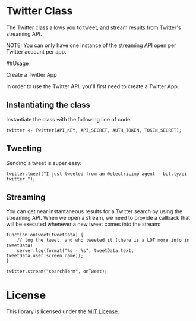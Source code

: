 # Twitter Class

The Twitter class allows you to tweet, and stream results from Twitter's streaming API.

NOTE: You can only have one instance of the streaming API open per Twitter account per app.

##Usage

Create a Twitter App

In order to use the Twitter API, you'll first need to create a Twitter App.

## Instantiating the class

Instantiate the class with the following line of code:

```
twitter <- Twitter(API_KEY, API_SECRET, AUTH_TOKEN, TOKEN_SECRET);
```

## Tweeting

Sending a tweet is super easy:

```
twitter.tweet("I just tweeted from an @electricimp agent - bit.ly/ei-twitter.");
```

## Streaming

You can get near instantaneous results for a Twitter search by using the streaming API. When we open a stream, we need to provide a callback that will be executed whenever a new tweet comes into the stream:

```
function onTweet(tweetData) {
    // log the tweet, and who tweeted it (there is a LOT more info in tweetData)
    server.log(format("%s - %s", tweetData.text, tweetData.user.screen_name));
}

twitter.stream("searchTerm", onTweet);
```

# License
This library is licensed under the [MIT License](./LICENSE).
